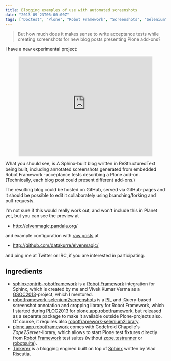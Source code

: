 ```yaml
---
title: Blogging examples of use with automated screenshots
date: "2013-09-23T06:00:00Z"
tags: ["Doctest", "Plone", "Robot Framework", "Screenshots", "Selenium", "Sphinx", "Testing"]
---
```


> But how much does it makes sense to write acceptance tests while
> creating screenshots for new blog posts presenting Plone add-ons?

I have a new experimental project:

<p style="text-align: center;"><iframe width="420" height="315" src="http://www.youtube.com/embed/cYN5tQJ3xtc" frameborder="0" allowfullscreen></iframe></p>

What you should see, is A Sphinx-built blog written in ReStructuredText
being built, including annotated screenshots generated from embedded
Robot Framework -acceptance tests describing a Plone add-on.
(Technically, each blog post could present different add-ons.)

The resulting blog could be hosted on GitHub, served via GitHub-pages
and it should be possible to edit it collaborately using
branching/forking and pull-requests.

I\'m not sure if this would really work out, and won\'t include this in
Planet yet, but you can see the preview at

-   <http://elvenmagic.pandala.org/>

and example configuration with [raw
posts](https://github.com/datakurre/elvenmagic/blob/gh-pages/2013/09/22/collective-listingviews.rst)
at

-   <http://github.com/datakurre/elvenmagic/>

and ping me at Twitter or IRC, if you are interested in participating.

Ingredients
-----------

-   [sphinxcontrib-robotframework](http://pypi.python.org/pypi/sphinxcontrib-robotframework)
    is a [Robot Framework](http://robotframework.org) integration for
    Sphinx, which is created by me and Vivek Kumar Verma as a
    [GSOC2013](https://www.google-melange.com/gsoc/project/google/gsoc2013/vivekkodu/16001)-project,
    which I mentored.
-   [robotframework-selenium2screenshots](http://pypi.python.org/pypi/sphinxcontrib-robotframework)
    is a [PIL](http://pypi.python.org/pypi/PIL) and jQuery-based
    screenshot annotation and cropping library for Robot Framework,
    which I started during
    [PLOG2013](http://www.abstract.it/en/abstract/initiative/plog-2013)
    for
    [plone.app.robotframework](http://pypi.python.org/pypi/plone.app.robotframework),
    but released as a separate package to make it available outside
    Plone-projects also. Of course, it requires also
    [robotframework-selenium2library](http://pypi.python.org/pypi/sphinxcontrib-robotframework).
-   [plone.app.robotframework](http://pypi.python.org/pypi/plone.app.robotframework)
    comes with Godefroid Chapelle\'s *Zope2Server*-library, which allows
    to start Plone test fixtures directly from [Robot
    Framework](http://robotframework.org) test suites (without
    [zope.testrunner](http://pypi.python.org/pypi/zope.testrunner) or
    [robotsuite](http://pypi.python.org/pypi/robotsuite)).
-   [Tinkerer](http://tinkerer.me/) is a blogging engined built on top
    of [Sphinx](http://sphinx-doc.org/) written by Vlad Riscutia.
